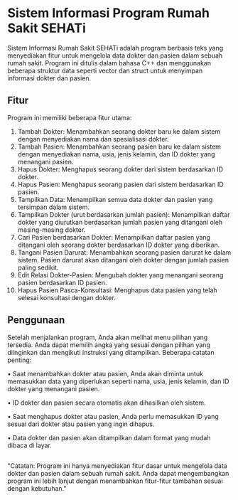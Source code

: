 
# Sistem Informasi Program Rumah Sakit SEHATi

Sistem Informasi Rumah Sakit SEHATi adalah program berbasis teks yang menyediakan fitur untuk mengelola data dokter dan pasien dalam sebuah rumah sakit. Program ini ditulis dalam bahasa C++ dan menggunakan beberapa struktur data seperti vector dan struct untuk menyimpan informasi dokter dan pasien.




## Fitur

Program ini memiliki beberapa fitur utama:
1.	Tambah Dokter: Menambahkan seorang dokter baru ke dalam sistem dengan menyediakan nama dan spesialisasi dokter.
2.	Tambah Pasien: Menambahkan seorang pasien baru ke dalam sistem dengan menyediakan nama, usia, jenis kelamin, dan ID dokter yang menangani pasien.
3.	Hapus Dokter: Menghapus seorang dokter dari sistem berdasarkan ID dokter.
4.	Hapus Pasien: Menghapus seorang pasien dari sistem berdasarkan ID pasien.
5.	Tampilkan Data: Menampilkan semua data dokter dan pasien yang tersimpan dalam sistem.
6.	Tampilkan Dokter (urut berdasarkan jumlah pasien): Menampilkan daftar dokter yang diurutkan berdasarkan jumlah pasien yang ditangani oleh masing-masing dokter.
7.	Cari Pasien berdasarkan Dokter: Menampilkan daftar pasien yang ditangani oleh seorang dokter berdasarkan ID dokter yang diberikan.
8.	Tangani Pasien Darurat: Menambahkan seorang pasien darurat ke dalam sistem. Pasien darurat akan ditangani oleh dokter dengan jumlah pasien paling sedikit.
9.	Edit Relasi Dokter-Pasien: Mengubah dokter yang menangani seorang pasien berdasarkan ID pasien.
10.	Hapus Pasien Pasca-Konsultasi: Menghapus data pasien yang telah selesai konsultasi dengan dokter.

## Penggunaan

Setelah menjalankan program, Anda akan melihat menu pilihan yang tersedia. Anda dapat memilih angka yang sesuai dengan pilihan yang diinginkan dan mengikuti instruksi yang ditampilkan.
Beberapa catatan penting:

•	Saat menambahkan dokter atau pasien, Anda akan diminta untuk memasukkan data yang diperlukan seperti nama, usia, jenis kelamin, dan ID dokter yang menangani pasien.

•	ID dokter dan pasien secara otomatis akan dihasilkan oleh sistem.

•	Saat menghapus dokter atau pasien, Anda perlu memasukkan ID yang sesuai dari dokter atau pasien yang ingin dihapus.

•	Data dokter dan pasien akan ditampilkan dalam format yang mudah dibaca di layar.


##  
"Catatan: Program ini hanya menyediakan fitur dasar untuk mengelola data dokter dan pasien dalam sebuah rumah sakit. Anda dapat mengembangkan program ini lebih lanjut dengan menambahkan fitur-fitur tambahan sesuai dengan kebutuhan."
